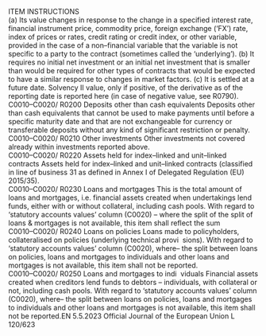  
ITEM  INSTRUCTIONS  
(a) Its value changes in response to the change in a specified interest rate, 
financial instrument price, commodity price, foreign exchange (‘FX’) rate, 
index of prices or rates, credit rating or credit index, or other variable, 
provided in the case of a non–financial variable that the variable is not 
specific to a party to the contract (sometimes called the ‘underlying’). 
(b) It requires no initial net investment or an initial net investment that is smaller 
than would be required for other types of contracts that would be expected to 
have a similar response to changes in market factors. 
(c) It is settled at a future date. 
Solvency II value, only if positive, of the derivative as of the reporting date is 
reported here (in case of negative value, see R0790).  
C0010–C0020/ 
R0200  Deposits other than cash 
equivalents  Deposits other than cash equivalents that cannot be used to make payments until 
before a specific maturity date and that are not exchangeable for currency or 
transferable deposits without any kind of significant restriction or penalty.  
C0010–C0020/ 
R0210  Other investments  Other investments not covered already within investments reported above.  
C0010–C0020/ 
R0220  Assets held for index–linked 
and unit–linked contracts  Assets held for index–linked and unit–linked contracts (classified in line of 
business 31 as defined in Annex I of Delegated Regulation (EU) 2015/35).  
C0010–C0020/ 
R0230  Loans and mortgages  This is the total amount of loans and mortgages, i.e. financial assets created when 
undertakings lend funds, either with or without collateral, including cash pools. 
With regard to ‘statutory accounts values’ column (C0020) – where the split of 
the split of loans & mortgages is not available, this item shall reflect the sum  
C0010–C0020/ 
R0240  Loans on policies  Loans made to policyholders, collateralised on policies (underlying technical provi ­
sions). 
With regard to ‘statutory accounts values’ column (C0020), where– the split 
between loans on policies, loans and mortgages to individuals and other loans 
and mortgages is not available, this item shall not be reported.  
C0010–C0020/ 
R0250  Loans and mortgages to indi ­
viduals  Financial assets created when creditors lend funds to debtors – individuals, with 
collateral or not, including cash pools. 
With regard to ‘statutory accounts values’ column (C0020), where– the split 
between loans on policies, loans and mortgages to individuals and other loans 
and mortgages is not available, this item shall not be reported.EN  5.5.2023 Official Journal of the European Union L 120/623